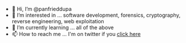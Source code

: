 - 👋 Hi, I’m @panfrieddupa
- 👀 I’m interested in ... software development, forensics, cryptography, reverse engineering, web exploitation
- 🌱 I’m currently learning ... all of the above
- 📫 How to reach me ... I'm on twitter if you <a href= "https://twitter.com/panfrieddupa"> click here </a>

<!---
panfrieddupa/panfrieddupa is a ✨ special ✨ repository because its `README.md` (this file) appears on your GitHub profile.
You can click the Preview link to take a look at your changes.
--->
